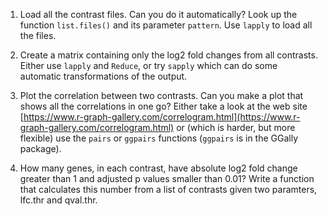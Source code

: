 
 1. Load all the contrast files. Can you do it automatically? Look up the
    function `list.files()` and its parameter `pattern`. Use `lapply` to
    load all the files.

 2. Create a matrix containing only the log2 fold changes from all
    contrasts.  Either use `lapply` and `Reduce`, or try `sapply` which can
    do some automatic transformations of the output.

 3. Plot the correlation between two contrasts. Can you make a plot that
    shows all the correlations in one go? Either take a look at the web
    site
    [https://www.r-graph-gallery.com/correlogram.html](https://www.r-graph-gallery.com/correlogram.html)
    or (which is harder, but more flexible) use the `pairs` or `ggpairs`
    functions (`ggpairs` is in the GGally package).

 4. How many genes, in each contrast, have absolute log2 fold change
    greater than 1 and adjusted p values smaller than 0.01? Write a
    function that calculates this number from a list of contrasts given two
    paramters, lfc.thr and qval.thr.
    
